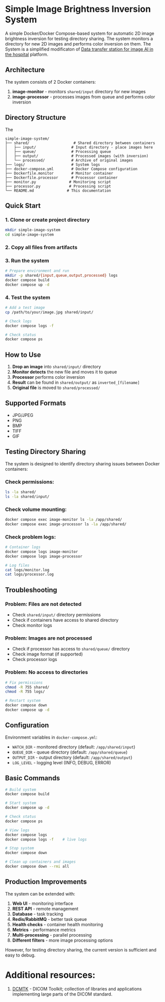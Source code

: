 # Simple Image Brightness Inversion System

A simple Docker/Docker Compose-based system for automatic 2D image brightness inversion for testing directory sharing. The system monitors a directory for new 2D images and performs color inversion on them. The System is a simplified modificaton of [Data transfer station for image AI in the hospital](https://github.com/HaukeBartsch/data-transfer-station/tree/main) platform. 

## Architecture

The system consists of 2 Docker containers:

1. **image-monitor** - monitors `shared/input` directory for new images
2. **image-processor** - processes images from queue and performs color inversion

## Directory Structure
The
```
simple-image-system/
├── shared/                    # Shared directory between containers
│   ├── input/                # Input directory - place images here
│   ├── queue/                # Processing queue
│   ├── output/               # Processed images (with inversion)
│   └── processed/            # Archive of original images
├── logs/                     # System logs
├── docker-compose.yml        # Docker Compose configuration
├── Dockerfile.monitor        # Monitor container
├── Dockerfile.processor      # Processor container
├── monitor.py               # Monitoring script
├── processor.py             # Processing script
└── README.md               # This documentation
```

## Quick Start

### 1. Clone or create project directory

```bash
mkdir simple-image-system
cd simple-image-system
```

### 2. Copy all files from artifacts

### 3. Run the system

```bash
# Prepare environment and run
mkdir -p shared/{input,queue,output,processed} logs
docker compose build
docker compose up -d
```

### 4. Test the system

```bash
# Add a test image
cp /path/to/your/image.jpg shared/input/

# Check logs
docker compose logs -f

# Check status
docker compose ps
```

## How to Use

1. **Drop an image** into `shared/input/` directory
2. **Monitor detects** the new file and moves it to queue
3. **Processor** performs color inversion
4. **Result** can be found in `shared/output/` as `inverted_[filename]`
5. **Original file** is moved to `shared/processed/`

## Supported Formats

- JPG/JPEG
- PNG
- BMP
- TIFF
- GIF

## Testing Directory Sharing

The system is designed to identify directory sharing issues between Docker containers:

### Check permissions:
```bash
ls -la shared/
ls -la shared/input/
```

### Check volume mounting:
```bash
docker compose exec image-monitor ls -la /app/shared/
docker compose exec image-processor ls -la /app/shared/
```

### Check problem logs:
```bash
# Container logs
docker compose logs image-monitor
docker compose logs image-processor

# Log files
cat logs/monitor.log
cat logs/processor.log
```

## Troubleshooting

### Problem: Files are not detected
- Check `shared/input/` directory permissions
- Check if containers have access to shared directory
- Check monitor logs

### Problem: Images are not processed
- Check if processor has access to `shared/queue/` directory
- Check image format (if supported)
- Check processor logs

### Problem: No access to directories
```bash
# Fix permissions
chmod -R 755 shared/
chmod -R 755 logs/

# Restart system
docker compose down
docker compose up -d
```

## Configuration

Environment variables in `docker-compose.yml`:

- `WATCH_DIR` - monitored directory (default: `/app/shared/input`)
- `QUEUE_DIR` - queue directory (default: `/app/shared/queue`)
- `OUTPUT_DIR` - output directory (default: `/app/shared/output`)
- `LOG_LEVEL` - logging level (INFO, DEBUG, ERROR)

## Basic Commands

```bash
# Build system
docker compose build

# Start system
docker compose up -d

# Check status
docker compose ps

# View logs
docker compose logs
docker compose logs -f    # live logs

# Stop system
docker compose down

# Clean up containers and images
docker compose down --rmi all
```

## Production Improvements

The system can be extended with:

1. **Web UI** - monitoring interface
2. **REST API** - remote management
3. **Database** - task tracking
4. **Redis/RabbitMQ** - better task queue
5. **Health checks** - container health monitoring
6. **Metrics** - performance metrics
7. **Multi-processing** - parallel processing
8. **Different filters** - more image processing options

However, for testing directory sharing, the current version is sufficient and easy to debug.


# Additional resources:
1. [DCMTK](https://dcmtk.org/en/) - DICOM Toolkit; collection of libraries and applications implementing large parts of the DICOM standard.
